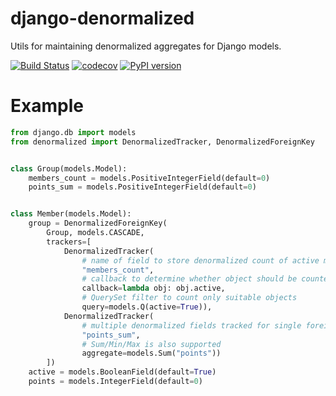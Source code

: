 # django-denormalized
Utils for maintaining denormalized aggregates for Django models.

[![Build Status](https://travis-ci.org/just-work/django-denormalized.svg?branch=master)](https://travis-ci.org/just-work/django-denormalized)
[![codecov](https://codecov.io/gh/just-work/django-denormalized/branch/master/graph/badge.svg)](https://codecov.io/gh/just-work/django-denormalized)
[![PyPI version](https://badge.fury.io/py/django-denormalized.svg)](https://badge.fury.io/py/django-denormalized)

# Example

```python
from django.db import models
from denormalized import DenormalizedTracker, DenormalizedForeignKey


class Group(models.Model):
    members_count = models.PositiveIntegerField(default=0)
    points_sum = models.PositiveIntegerField(default=0)


class Member(models.Model):
    group = DenormalizedForeignKey(
        Group, models.CASCADE,
        trackers=[
            DenormalizedTracker(
                # name of field to store denormalized count of active members
                "members_count",                    
                # callback to determine whether object should be counted or not
                callback=lambda obj: obj.active,
                # QuerySet filter to count only suitable objects
                query=models.Q(active=True)),
            DenormalizedTracker(
                # multiple denormalized fields tracked for single foreign key
                "points_sum",
                # Sum/Min/Max is also supported
                aggregate=models.Sum("points"))
        ])
    active = models.BooleanField(default=True)
    points = models.IntegerField(default=0)

```
